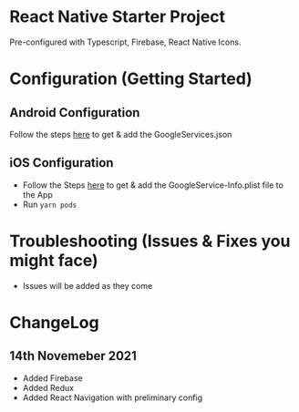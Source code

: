 # React Native Starter Project

Pre-configured with Typescript, Firebase, React Native Icons. 


# Configuration (Getting Started)

## Android Configuration
Follow the steps [here](https://rnfirebase.io/#generating-android-credentials) to get & add the GoogleServices.json

## iOS Configuration
- Follow the Steps [here](https://rnfirebase.io/#generating-ios-credentials) to get & add the GoogleService-Info.plist file to the App
- Run `yarn pods`

# Troubleshooting (Issues & Fixes you might face)
- Issues will be added as they come





# ChangeLog

14th Novemeber 2021
------
* Added Firebase
* Added Redux
* Added React Navigation with preliminary config
